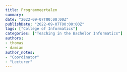```yaml
---
title: Programmeertalen
summary:
date: "2022-09-07T00:00:00Z"
publishDate: "2022-09-07T00:00:00Z"
tags: ["College of Informatics"]
categories: ["Teaching in the Bachelor Informatics"]
authors:
- thomas
- damian
author_notes:
- "Coordinator"
- "Lecturer"
---
```


